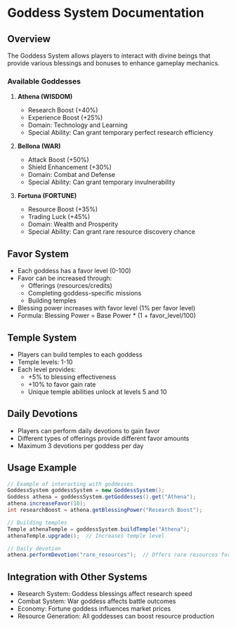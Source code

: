 
# Goddess System Documentation

## Overview
The Goddess System allows players to interact with divine beings that provide various blessings and bonuses to enhance gameplay mechanics.

### Available Goddesses
1. **Athena (WISDOM)**
   - Research Boost (+40%)
   - Experience Boost (+25%)
   - Domain: Technology and Learning
   - Special Ability: Can grant temporary perfect research efficiency

2. **Bellona (WAR)**
   - Attack Boost (+50%)
   - Shield Enhancement (+30%)
   - Domain: Combat and Defense
   - Special Ability: Can grant temporary invulnerability

3. **Fortuna (FORTUNE)**
   - Resource Boost (+35%)
   - Trading Luck (+45%)
   - Domain: Wealth and Prosperity
   - Special Ability: Can grant rare resource discovery chance

## Favor System
- Each goddess has a favor level (0-100)
- Favor can be increased through:
  - Offerings (resources/credits)
  - Completing goddess-specific missions
  - Building temples
- Blessing power increases with favor level (1% per favor level)
- Formula: Blessing Power = Base Power * (1 + favor_level/100)

## Temple System
- Players can build temples to each goddess
- Temple levels: 1-10
- Each level provides:
  - +5% to blessing effectiveness
  - +10% to favor gain rate
  - Unique temple abilities unlock at levels 5 and 10

## Daily Devotions
- Players can perform daily devotions to gain favor
- Different types of offerings provide different favor amounts
- Maximum 3 devotions per goddess per day

## Usage Example
```java
// Example of interacting with goddesses
GoddessSystem goddessSystem = new GoddessSystem();
Goddess athena = goddessSystem.getGoddesses().get("Athena");
athena.increaseFavor(10);
int researchBoost = athena.getBlessingPower("Research Boost");

// Building temples
Temple athenaTemple = goddessSystem.buildTemple("Athena");
athenaTemple.upgrade();  // Increases temple level

// Daily devotion
athena.performDevotion("rare_resources");  // Offers rare resources for favor
```

## Integration with Other Systems
- Research System: Goddess blessings affect research speed
- Combat System: War goddess affects battle outcomes
- Economy: Fortune goddess influences market prices
- Resource Generation: All goddesses can boost resource production
